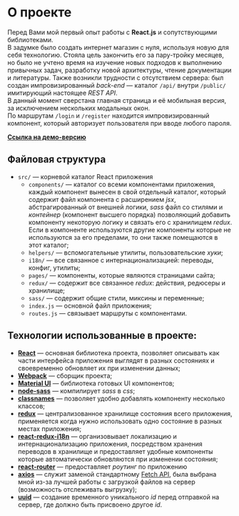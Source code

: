 # О проекте
Перед Вами мой первый опыт работы с **React.js** и сопутствующими библиотеками.<br>
В задумке было создать интернет магазин с нуля, используя новую для себя технологию. Стояла цель закончить его за пару-тройку месяцев, но было не учтено время на изучение новых подходов к выполнению привычных задач, разработку новой архитектуры, чтение документации и литературы. Также возникли трудности с отсутствием сервера: был создан импровизированный *back-end* — каталог ``/api/`` внутри ``/public/`` имитирующий настоящее *REST API*.<br>
В данный момент сверстана главная страница и её мобильная версия, за исключением нескольких модальных окон.<br>
По маршрутам ``/login`` и ``/register`` находится импровизированный компонент, который авторизует пользователя при вводе любого пароля.

**[Ссылка на демо-версию](https://react-app-1cc5a.web.app/)**

## Файловая структура
- ``src/`` — корневой каталог React приложения
    - ``components/`` — каталог со всеми компонентами приложения, каждый компонент вынесен в свой отдельный каталог, который содержит файл компонента с расширением *jsx*, абстрагированный от внешней логики, *sass* файл со стилями и *контейнер* (компонент высшего порядка) позволяющий добавить компоненту некоторую логику и связать его с хранилищем *redux*. <br> Если в компоненте используются другие компоненты которые не используются за его пределами, то они также помещаются в этот каталог;
    - ``helpers/`` — вспомогательные утилиты, пользовательские *хуки*;
    - ``i18n/`` — все связанное с интернационализацией: переводы, конфиг, утилиты;
    - ``pages/`` — компоненты, которые являются страницами сайта;
    - ``redux/`` — содержит все связанное *redux*: действия, редюсеры и хранилище;
    - ``sass/`` — содержит общие стили, миксины и переменные;
    - ``index.js`` — основной файл приложения;
    - ``routes.js`` — связывает маршруты с компонентами.

## Технологии использованные в проекте:
- **[React](https://reactjs.org/)** — основная библиотека проекта, позволяет описывать как части интерфейса приложения выглядят в разных состояниях и своевременно обновляет их при изменении данных;
- **[Webpack](https://webpack.js.org/)**  —  сборщик проекта;
- **[Material UI](https://material-ui.com/)** — библиотека готовых UI компонентов;
- **[node-sass](https://www.npmjs.com/package/node-sass)** — компилирует *sass* в *css*;
- **[classnames](https://www.npmjs.com/package/classnames)** — позволяет удобно добавлять компоненту несколько классов;
- **[redux](https://redux.js.org/)** — централизованное хранилище состояния всего приложения, применяется когда нужно использовать одно состояние в разных местах приложения;
- **[react-redux-i18n](https://www.npmjs.com/package/react-redux-i18n)** — организовывает локализацию и интернационализацию приложения, посредством хранения переводов в хранилище и предоставляет удобные компоненты которые автоматически обновляются при изменении состояния;
- **[react-router](https://reactrouter.com/)** — предоставляет *роутинг* по приложению
- **[axios](https://www.npmjs.com/package/axios)** — служит заменой стандартному [Fetch API](https://developer.mozilla.org/ru/docs/Web/API/Fetch_API), была выбрана мной из-за лучшей работы с загрузкой файлов на сервер (возможность отслеживать выгрузку);
- **[uuid](https://www.npmjs.com/package/uuid)** — создание временного уникального *id* перед отправкой на сервер, где должно быть присвоено другое *id*.